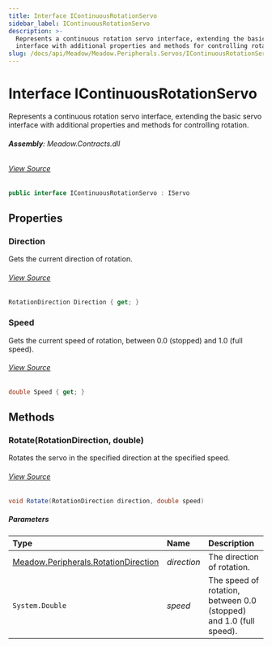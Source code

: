 ```yaml
---
title: Interface IContinuousRotationServo
sidebar_label: IContinuousRotationServo
description: >-
  Represents a continuous rotation servo interface, extending the basic servo
  interface with additional properties and methods for controlling rotation.
slug: /docs/api/Meadow/Meadow.Peripherals.Servos/IContinuousRotationServo
---
```

# Interface IContinuousRotationServo
Represents a continuous rotation servo interface, extending the basic servo interface with additional properties and methods for controlling rotation.

###### **Assembly**: Meadow.Contracts.dll
###### [View Source](https://github.com/WildernessLabs/Meadow.Contracts.git/blob/develop/Source/Meadow.Contracts/Peripherals/Servos/IContinuousRotationServo.cs#L6)
```csharp title="Declaration"
public interface IContinuousRotationServo : IServo
```
## Properties
### Direction
Gets the current direction of rotation.
###### [View Source](https://github.com/WildernessLabs/Meadow.Contracts.git/blob/develop/Source/Meadow.Contracts/Peripherals/Servos/IContinuousRotationServo.cs#L11)
```csharp title="Declaration"
RotationDirection Direction { get; }
```
### Speed
Gets the current speed of rotation, between 0.0 (stopped) and 1.0 (full speed).
###### [View Source](https://github.com/WildernessLabs/Meadow.Contracts.git/blob/develop/Source/Meadow.Contracts/Peripherals/Servos/IContinuousRotationServo.cs#L16)
```csharp title="Declaration"
double Speed { get; }
```
## Methods
### Rotate(RotationDirection, double)
Rotates the servo in the specified direction at the specified speed.
###### [View Source](https://github.com/WildernessLabs/Meadow.Contracts.git/blob/develop/Source/Meadow.Contracts/Peripherals/Servos/IContinuousRotationServo.cs#L23)
```csharp title="Declaration"
void Rotate(RotationDirection direction, double speed)
```

##### Parameters

| Type | Name | Description |
|:--- |:--- |:--- |
| [Meadow.Peripherals.RotationDirection](../Meadow.Peripherals/RotationDirection) | *direction* | The direction of rotation. |
| `System.Double` | *speed* | The speed of rotation, between 0.0 (stopped) and 1.0 (full speed). |

